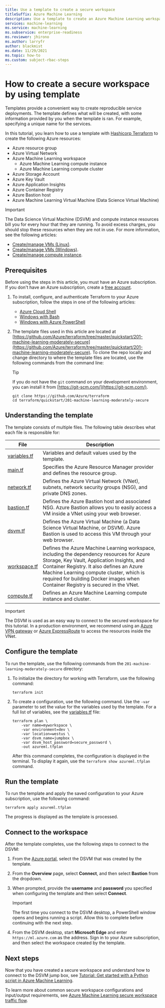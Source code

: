 ```yaml
---
title: Use a template to create a secure workspace
titleSuffix: Azure Machine Learning
description: Use a template to create an Azure Machine Learning workspace and required Azure services inside a secure virtual network.
services: machine-learning
ms.service: machine-learning
ms.subservice: enterprise-readiness
ms.reviewer: jhirono
ms.author: larryfr
author: blackmist
ms.date: 11/29/2021
ms.topic: how-to
ms.custom: subject-rbac-steps
---
```

# How to create a secure workspace by using template

Templates provide a convenient way to create reproducible service deployments. The template defines what will be created, with some information provided by you when the template is ran. For example, specifying a unique name for the services.

In this tutorial, you learn how to use a template with [Hashicorp Terraform](https://www.terraform.io/) to create the following Azure resources:

* Azure resource group
* Azure Virtual Network
* Azure Machine Learning workspace
    * Azure Machine Learning compute instance
    * Azure Machine Learning compute cluster
* Azure Storage Account
* Azure Key Vault
* Azure Application Insights
* Azure Container Registry
* Azure Bastion host
* Azure Machine Learning Virtual Machine (Data Science Virtual Machine)

> [!IMPORTANT]
> The Data Science Virtual Machine (DSVM) and compute instance resources bill you for every hour that they are running. To avoid excess charges, you should stop these resources when they are not in use. For more information, see the following articles:
> 
> * [Create/manage VMs (Linux)](/azure/virtual-machines/linux/tutorial-manage-vm).
> * [Create/manage VMs (Windows)](/azure/virtual-machines/windows/tutorial-manage-vm).
> * [Create/manage compute instance](how-to-create-manage-compute-instance.md).

## Prerequisites

Before using the steps in this article, you must have an Azure subscription. If you don't have an Azure subscription, create a [free account](https://azure.microsoft.com/free/).

1. To install, configure, and authenticate Terraform to your Azure subscription, follow the steps in one of the following articles:

    * [Azure Cloud Shell](/azure/developer/terraform/get-started-cloud-shell-bash)
    * [Windows with Bash](/azure/developer/terraform/get-started-windows-bash)
    * [Windows with Azure PowerShell](/azure/developer/terraform/get-started-windows-powershell)

1. The template files used in this article are located at [https://github.com/Azure/terraform/tree/master/quickstart/201-machine-learning-moderately-secure](https://github.com/Azure/terraform/tree/master/quickstart/201-machine-learning-moderately-secure). To clone the repo locally and change directory to where the template files are located, use the following commands from the command line:

    > [!TIP]
    > If you do not have the `git` command on your development environment, you can install it from [https://git-scm.com/](https://git-scm.com/).

    ```azurecli
    git clone https://github.com/Azure/terraform
    cd terraform/quickstart/201-machine-learning-moderately-secure
    ```

## Understanding the template

The template consists of multiple files. The following table describes what each file is responsible for:

| File | Description |
| ----- | ----- |
| [variables.tf](https://github.com/Azure/terraform/blob/master/quickstart/201-machine-learning-moderately-secure/variables.tf) | Variables and default values used by the template.
| [main.tf](https://github.com/Azure/terraform/blob/master/quickstart/201-machine-learning-moderately-secure/main.tf) | Specifies the Azure Resource Manager provider and defines the resource group. |
| [network.tf](https://github.com/Azure/terraform/blob/master/quickstart/201-machine-learning-moderately-secure/network.tf) | Defines the Azure Virtual Network (VNet), subnets, network security groups (NSG), and private DNS zones. |
| [bastion.tf](https://github.com/Azure/terraform/blob/master/quickstart/201-machine-learning-moderately-secure/bastion.tf) | Defines the Azure Bastion host and associated NSG. Azure Bastion allows you to easily access a VM inside a VNet using your web browser. |
| [dsvm.tf](https://github.com/Azure/terraform/blob/master/quickstart/201-machine-learning-moderately-secure/dsvm.tf) | Defines the Azure Virtual Machine (a Data Science Virtual Machine, or DSVM). Azure Bastion is used to access this VM through your web browser. |
| [workspace.tf](https://github.com/Azure/terraform/blob/master/quickstart/201-machine-learning-moderately-secure/workspace.tf) | Defines the Azure Machine Learning workspace, including the dependency resources for Azure Storage, Key Vault, Application Insights, and Container Registry. It also defines an Azure Machine Learning compute cluster, which is required for building Docker images when Container Registry is secured in the VNet. |
| [compute.tf](https://github.com/Azure/terraform/blob/master/quickstart/201-machine-learning-moderately-secure/compute.tf) | Defines an Azure Machine Learning compute instance and cluster. |

> [!IMPORTANT]
> The DSVM is used as an easy way to connect to the secured workspace for this tutorial. In a production environment, we recommend using an [Azure VPN gateway](/azure/vpn-gateway/vpn-gateway-about-vpngateways) or [Azure ExpressRoute](/azure/expressroute/expressroute-introduction) to access the resources inside the VNet.

## Configure the template

To run the template, use the following commands from the `201-machine-learning-moderately-secure` directory:

1. To initialize the directory for working with Terraform, use the following command:

    ```azurecli
    terraform init
    ```

1. To create a configuration, use the following command. Use the `-var` parameter to set the value for the variables used by the template. For a full list of variables, see the [variables.tf](https://github.com/Azure/terraform/blob/master/quickstart/201-machine-learning-moderately-secure/variables.tf) file:

    ```azurecli
    terraform plan \
        -var name=myworkspace \
        -var environment=dev \
        -var location=westus \
        -var dsvm_name=jumpbox \
        -var dsvm_host_password=secure_password \
        -out azureml.tfplan
    ```

    After this command completes, the configuration is displayed in the terminal. To display it again, use the `terraform show azureml.tfplan` command.

## Run the template

To run the template and apply the saved configuration to your Azure subscription, use the following command:

```azurecli
terraform apply azureml.tfplan
```

The progress is displayed as the template is processed.

## Connect to the workspace

After the template completes, use the following steps to connect to the DSVM:

1. From the [Azure portal](https://portal.azure.com), select the DSVM that was created by the template.
1. From the __Overview__ page, select __Connect__, and then select __Bastion__ from the dropdown.
1. When prompted, provide the __username__ and __password__ you specified when configuring the template and then select __Connect__.

    > [!IMPORTANT]
    > The first time you connect to the DSVM desktop, a PowerShell window opens and begins running a script. Allow this to complete before continuing with the next step.

1. From the DSVM desktop, start __Microsoft Edge__ and enter `https://ml.azure.com` as the address. Sign in to your Azure subscription, and then select the workspace created by the template.

## Next steps

Now that you have created a secure workspace and understand how to connect to the DSVM jump box, see [Tutorial: Get started with a Python script in Azure Machine Learning](tutorial-1st-experiment-hello-world.md).

To learn more about common secure workspace configurations and input/output requirements, see [Azure Machine Learning secure workspace traffic flow](concept-secure-network-traffic-flow.md).